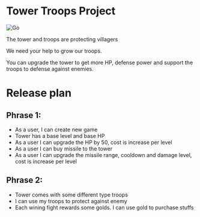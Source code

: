 # Tower Troops Project

![Go](https://github.com/duykhoa/tower_troops/workflows/Go/badge.svg)

The tower and troops are protecting villagers

We need your help to grow our troops.

You can upgrade the tower to get more HP, defense power and support the troops to defense against enemies.

# Release plan

## Phrase 1:

- As a user, I can create new game
- Tower has a base level and base HP
- As a user I can upgrade the HP by 50, cost is increase per level
- As a user I can buy missile to the tower 
- As a user I can upgrade the missile range, cooldown and damage level, cost is increase per level

## Phrase 2:

- Tower comes with some different type troops
- I can use my troops to protect against enemy
- Each wining fight rewards some golds. I can use gold to purchase stuffs
